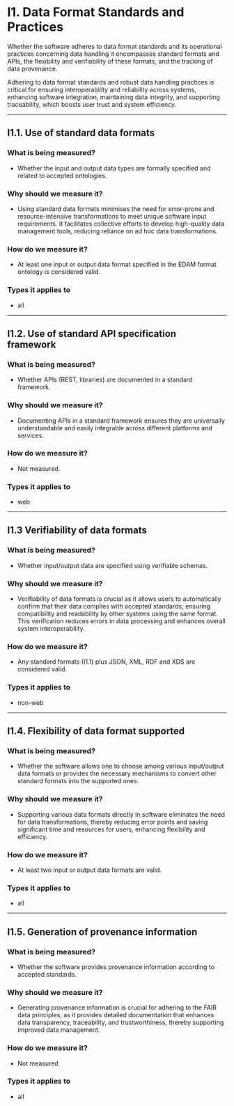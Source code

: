 # I1. Data Format Standards and Practices 

Whether the software adheres to data format standards and its operational practices concerning data handling it encompasses standard formats and APIs, the flexibility and verifiability of these formats, and the tracking of data provenance. 

Adhering to data format standards and robust data handling practices is critical for ensuring interoperability and reliability across systems, enhancing software integration, maintaining data integrity, and supporting traceability, which boosts user trust and system efficiency.


--- 


## I1.1. Use of standard data formats

### What is being measured? 

- Whether the input and output data types are formally specified and related to accepted ontologies. 

### Why should we measure it? 

- Using standard data formats minimises the need for error-prone and resource-intensive transformations to meet unique software input requirements. It facilitates collective efforts to develop high-quality data management tools, reducing reliance on ad hoc data transformations. 

### How do we measure it? 

- At least one input or output data format specified in the EDAM format ontology is considered valid. 

### Types it applies to 

- all

--- 


## I1.2. Use of standard API specification framework 

### What is being measured? 

- Whether APIs (REST, libraries) are documented in a standard framework. 

### Why should we measure it? 

- Documenting APIs in a standard framework ensures they are universally understandable and easily integrable across different platforms and services. 

### How do we measure it? 

- Not measured.

### Types it applies to

- web

---  

## I1.3 Verifiability of data formats 

### What is being measured? 

- Whether input/output data are specified using verifiable schemas. 

### Why should we measure it? 

- Verifiability of data formats is crucial as it allows users to automatically confirm that their data complies with accepted standards, ensuring compatibility and readability by other systems using the same format. This verification reduces errors in data processing and enhances overall system interoperability. 

### How do we measure it? 

- Any standard formats (I1.1) plus JSON, XML, RDF and XDS  are considered valid. 


### Types it applies to

- non-web

--- 

 
## I1.4. Flexibility of data format supported 

### What is being measured? 

- Whether the software allows one to choose among various input/output data formats or provides the necessary mechanisms to convert other standard formats into the supported ones. 

### Why should we measure it? 

- Supporting various data formats directly in software eliminates the need for data transformations, thereby reducing error points and saving significant time and resources for users, enhancing flexibility and efficiency. 

### How do we measure it? 

- At least two input or output data formats are valid. 

### Types it applies to 

- all

---


## I1.5. Generation of provenance information

### What is being measured? 

- Whether the software provides provenance information according to accepted standards. 

### Why should we measure it? 

- Generating provenance information is crucial for adhering to the FAIR data principles, as it provides detailed documentation that enhances data transparency, traceability, and trustworthiness, thereby supporting improved data management. 

### How do we measure it? 

- Not measured 

### Types it applies to 

- all
